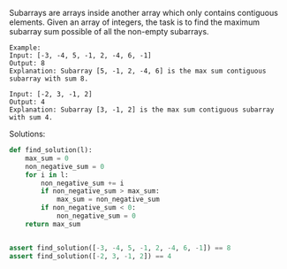 Subarrays are arrays inside another array which only contains contiguous elements.
Given an array of integers, the task is to find the maximum subarray sum possible of all the non-empty subarrays.
```
Example:
Input: [-3, -4, 5, -1, 2, -4, 6, -1]
Output: 8
Explanation: Subarray [5, -1, 2, -4, 6] is the max sum contiguous subarray with sum 8.

Input: [-2, 3, -1, 2]
Output: 4
Explanation: Subarray [3, -1, 2] is the max sum contiguous subarray with sum 4.
```

Solutions:
```python
def find_solution(l):
    max_sum = 0
    non_negative_sum = 0
    for i in l:
        non_negative_sum += i
        if non_negative_sum > max_sum:
            max_sum = non_negative_sum
        if non_negative_sum < 0:
            non_negative_sum = 0
    return max_sum


assert find_solution([-3, -4, 5, -1, 2, -4, 6, -1]) == 8
assert find_solution([-2, 3, -1, 2]) == 4
```